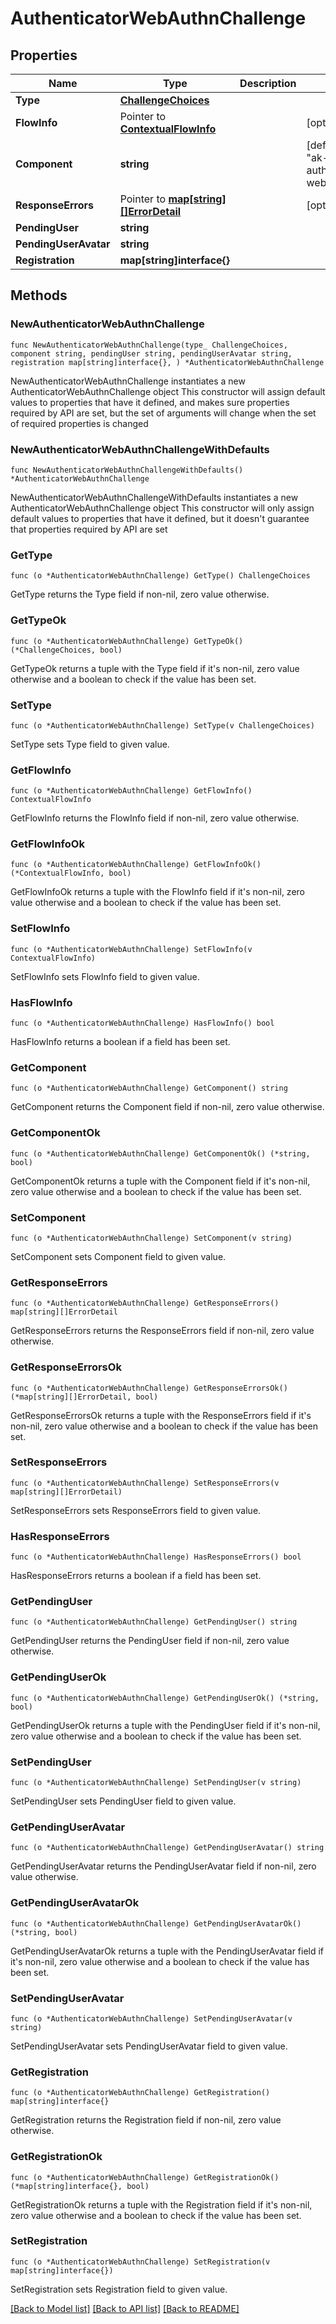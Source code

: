# AuthenticatorWebAuthnChallenge

## Properties

Name | Type | Description | Notes
------------ | ------------- | ------------- | -------------
**Type** | [**ChallengeChoices**](ChallengeChoices.md) |  | 
**FlowInfo** | Pointer to [**ContextualFlowInfo**](ContextualFlowInfo.md) |  | [optional] 
**Component** | **string** |  | [default to "ak-stage-authenticator-webauthn"]
**ResponseErrors** | Pointer to [**map[string][]ErrorDetail**](array.md) |  | [optional] 
**PendingUser** | **string** |  | 
**PendingUserAvatar** | **string** |  | 
**Registration** | **map[string]interface{}** |  | 

## Methods

### NewAuthenticatorWebAuthnChallenge

`func NewAuthenticatorWebAuthnChallenge(type_ ChallengeChoices, component string, pendingUser string, pendingUserAvatar string, registration map[string]interface{}, ) *AuthenticatorWebAuthnChallenge`

NewAuthenticatorWebAuthnChallenge instantiates a new AuthenticatorWebAuthnChallenge object
This constructor will assign default values to properties that have it defined,
and makes sure properties required by API are set, but the set of arguments
will change when the set of required properties is changed

### NewAuthenticatorWebAuthnChallengeWithDefaults

`func NewAuthenticatorWebAuthnChallengeWithDefaults() *AuthenticatorWebAuthnChallenge`

NewAuthenticatorWebAuthnChallengeWithDefaults instantiates a new AuthenticatorWebAuthnChallenge object
This constructor will only assign default values to properties that have it defined,
but it doesn't guarantee that properties required by API are set

### GetType

`func (o *AuthenticatorWebAuthnChallenge) GetType() ChallengeChoices`

GetType returns the Type field if non-nil, zero value otherwise.

### GetTypeOk

`func (o *AuthenticatorWebAuthnChallenge) GetTypeOk() (*ChallengeChoices, bool)`

GetTypeOk returns a tuple with the Type field if it's non-nil, zero value otherwise
and a boolean to check if the value has been set.

### SetType

`func (o *AuthenticatorWebAuthnChallenge) SetType(v ChallengeChoices)`

SetType sets Type field to given value.


### GetFlowInfo

`func (o *AuthenticatorWebAuthnChallenge) GetFlowInfo() ContextualFlowInfo`

GetFlowInfo returns the FlowInfo field if non-nil, zero value otherwise.

### GetFlowInfoOk

`func (o *AuthenticatorWebAuthnChallenge) GetFlowInfoOk() (*ContextualFlowInfo, bool)`

GetFlowInfoOk returns a tuple with the FlowInfo field if it's non-nil, zero value otherwise
and a boolean to check if the value has been set.

### SetFlowInfo

`func (o *AuthenticatorWebAuthnChallenge) SetFlowInfo(v ContextualFlowInfo)`

SetFlowInfo sets FlowInfo field to given value.

### HasFlowInfo

`func (o *AuthenticatorWebAuthnChallenge) HasFlowInfo() bool`

HasFlowInfo returns a boolean if a field has been set.

### GetComponent

`func (o *AuthenticatorWebAuthnChallenge) GetComponent() string`

GetComponent returns the Component field if non-nil, zero value otherwise.

### GetComponentOk

`func (o *AuthenticatorWebAuthnChallenge) GetComponentOk() (*string, bool)`

GetComponentOk returns a tuple with the Component field if it's non-nil, zero value otherwise
and a boolean to check if the value has been set.

### SetComponent

`func (o *AuthenticatorWebAuthnChallenge) SetComponent(v string)`

SetComponent sets Component field to given value.


### GetResponseErrors

`func (o *AuthenticatorWebAuthnChallenge) GetResponseErrors() map[string][]ErrorDetail`

GetResponseErrors returns the ResponseErrors field if non-nil, zero value otherwise.

### GetResponseErrorsOk

`func (o *AuthenticatorWebAuthnChallenge) GetResponseErrorsOk() (*map[string][]ErrorDetail, bool)`

GetResponseErrorsOk returns a tuple with the ResponseErrors field if it's non-nil, zero value otherwise
and a boolean to check if the value has been set.

### SetResponseErrors

`func (o *AuthenticatorWebAuthnChallenge) SetResponseErrors(v map[string][]ErrorDetail)`

SetResponseErrors sets ResponseErrors field to given value.

### HasResponseErrors

`func (o *AuthenticatorWebAuthnChallenge) HasResponseErrors() bool`

HasResponseErrors returns a boolean if a field has been set.

### GetPendingUser

`func (o *AuthenticatorWebAuthnChallenge) GetPendingUser() string`

GetPendingUser returns the PendingUser field if non-nil, zero value otherwise.

### GetPendingUserOk

`func (o *AuthenticatorWebAuthnChallenge) GetPendingUserOk() (*string, bool)`

GetPendingUserOk returns a tuple with the PendingUser field if it's non-nil, zero value otherwise
and a boolean to check if the value has been set.

### SetPendingUser

`func (o *AuthenticatorWebAuthnChallenge) SetPendingUser(v string)`

SetPendingUser sets PendingUser field to given value.


### GetPendingUserAvatar

`func (o *AuthenticatorWebAuthnChallenge) GetPendingUserAvatar() string`

GetPendingUserAvatar returns the PendingUserAvatar field if non-nil, zero value otherwise.

### GetPendingUserAvatarOk

`func (o *AuthenticatorWebAuthnChallenge) GetPendingUserAvatarOk() (*string, bool)`

GetPendingUserAvatarOk returns a tuple with the PendingUserAvatar field if it's non-nil, zero value otherwise
and a boolean to check if the value has been set.

### SetPendingUserAvatar

`func (o *AuthenticatorWebAuthnChallenge) SetPendingUserAvatar(v string)`

SetPendingUserAvatar sets PendingUserAvatar field to given value.


### GetRegistration

`func (o *AuthenticatorWebAuthnChallenge) GetRegistration() map[string]interface{}`

GetRegistration returns the Registration field if non-nil, zero value otherwise.

### GetRegistrationOk

`func (o *AuthenticatorWebAuthnChallenge) GetRegistrationOk() (*map[string]interface{}, bool)`

GetRegistrationOk returns a tuple with the Registration field if it's non-nil, zero value otherwise
and a boolean to check if the value has been set.

### SetRegistration

`func (o *AuthenticatorWebAuthnChallenge) SetRegistration(v map[string]interface{})`

SetRegistration sets Registration field to given value.



[[Back to Model list]](../README.md#documentation-for-models) [[Back to API list]](../README.md#documentation-for-api-endpoints) [[Back to README]](../README.md)


